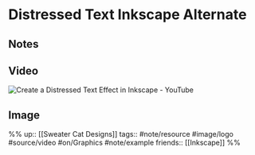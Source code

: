# Distressed Text Inkscape Alternate


## Notes



## Video

![Create a Distressed Text Effect in Inkscape - YouTube](https://www.youtube.com/watch?v=odqJvgvAxLE)

## Image


%%
up:: [[Sweater Cat Designs]]
tags:: #note/resource #image/logo #source/video  #on/Graphics  #note/example 
friends:: [[Inkscape]]
%%